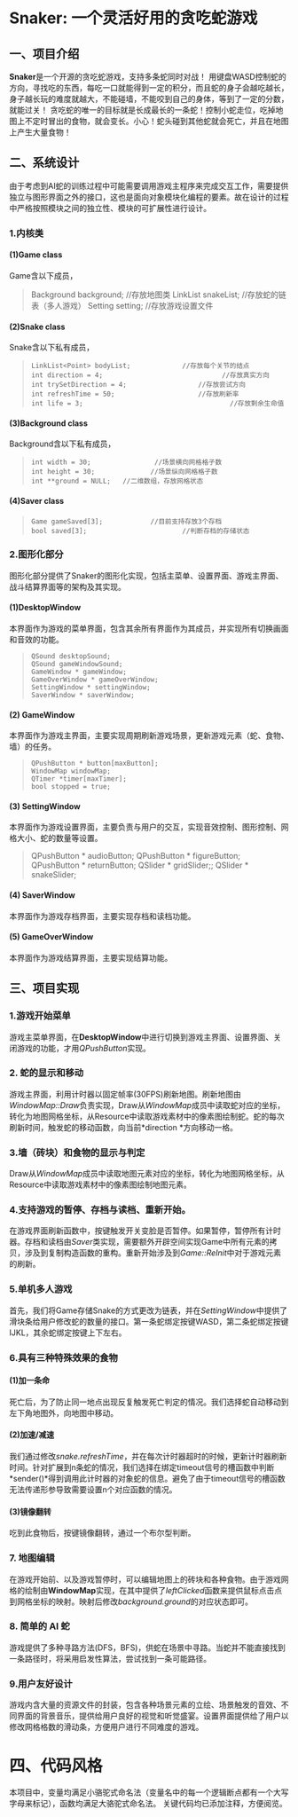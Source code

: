# Snaker: 一个灵活好用的贪吃蛇游戏


## 一、项目介绍

  **Snaker**是一个开源的贪吃蛇游戏，支持多条蛇同时对战！
  用键盘WASD控制蛇的方向，寻找吃的东西，每吃一口就能得到一定的积分，而且蛇的身子会越吃越长，身子越长玩的难度就越大，不能碰墙，不能咬到自己的身体，等到了一定的分数，就能过关！
  贪吃蛇的唯一的目标就是长成最长的一条蛇！控制小蛇走位，吃掉地图上不定时冒出的食物，就会变长。小心！蛇头碰到其他蛇就会死亡，并且在地图上产生大量食物！

## 二、系统设计

  由于考虑到AI蛇的训练过程中可能需要调用游戏主程序来完成交互工作，需要提供独立与图形界面之外的接口，这也是面向对象模块化编程的要素。故在设计的过程中严格按照模块之间的独立性、模块的可扩展性进行设计。

### 1.内核类
#### (1)Game class
  Game含以下成员，
>   Background background;				//存放地图类
>   LinkList<Snake> snakeList;			//存放蛇的链表（多人游戏）
>     Setting setting;								  //存放游戏设置文件

#### (2)Snake class
  Snake含以下私有成员，
>     LinkList<Point> bodyList; 			//存放每个关节的结点
>     int direction = 4;							  //存放真实方向
>     int trySetDirection = 4;					//存放尝试方向
>     int refreshTime = 50;						//存放刷新率
>     int life = 3;										//存放剩余生命值

#### (3)Background class
  Background含以下私有成员，
>     int width = 30;				 //场景横向网格格子数
>     int height = 30;				//场景纵向网格格子数
>     int **ground = NULL;	 //二维数组，存放网格状态

#### (4)Saver class
>     Game gameSaved[3];			//目前支持存放3个存档
>     bool saved[3];						//判断存档的存储状态

### 2.图形化部分
  图形化部分提供了Snaker的图形化实现，包括主菜单、设置界面、游戏主界面、战斗结算界面等的架构及其实现。
#### (1)DesktopWindow
  本界面作为游戏的菜单界面，包含其余所有界面作为其成员，并实现所有切换画面和音效的功能。
>     QSound desktopSound;
>     QSound gameWindowSound;
>     GameWindow * gameWindow;
>     GameOverWindow * gameOverWindow;
>     SettingWindow * settingWindow;
>     SaverWindow * saverWindow;

#### (2) GameWindow
  本界面作为游戏主界面，主要实现周期刷新游戏场景，更新游戏元素（蛇、食物、墙）的任务。
>     QPushButton * button[maxButton];
>     WindowMap windowMap;
>     QTimer *timer[maxTimer];
>     bool stopped = true;

#### (3) SettingWindow
  本界面作为游戏设置界面，主要负责与用户的交互，实现音效控制、图形控制、网格大小、蛇的数量等设置。
>    QPushButton * audioButton;
>    QPushButton * figureButton;
>    QPushButton * returnButton;
>    QSlider * gridSlider;;
>    QSlider * snakeSlider;
>    
#### (4) SaverWindow
  本界面作为游戏存档界面，主要实现存档和读档功能。
  
#### (5) GameOverWindow
  本界面作为游戏结算界面，主要实现结算功能。

##  三、项目实现
### 1.游戏开始菜单

  游戏主菜单界面，在**DesktopWindow**中进行切换到游戏主界面、设置界面、关闭游戏的功能，才用*QPushButton*实现。

### 2. 蛇的显示和移动

  游戏主界面，利用计时器以固定帧率(30FPS)刷新地图。刷新地图由*WindowMap::Draw*负责实现，Draw从*WindowMap*成员中读取蛇对应的坐标，转化为地图网格坐标，从Resource中读取游戏素材中的像素图绘制蛇。蛇的每次刷新时间，触发蛇的移动函数，向当前*direction *方向移动一格。

### 3.墙（砖块）和⻝物的显示与判定

  Draw从*WindowMap*成员中读取地图元素对应的坐标，转化为地图网格坐标，从Resource中读取游戏素材中的像素图绘制地图元素。

### 4.⽀持游戏的暂停、存档与读档、重新开始。

  在游戏界面刷新函数中，按键触发开关变脸是否暂停。如果暂停，暂停所有计时器。存档和读档由*Saver*类实现，需要额外开辟空间实现Game中所有元素的拷贝，涉及到复制构造函数的重构。重新开始涉及到*Game::ReInit*中对于游戏元素的刷新。

### 5.单机多⼈游戏
  首先，我们将Game存储Snake的方式更改为链表，并在*SettingWindow*中提供了滑块条给用户修改蛇的数量的接口。第一条蛇绑定按键WASD，第二条蛇绑定按键IJKL，其余蛇绑定按键上下左右。
### 6.具有三种特殊效果的⻝物
  #### (1)加⼀条命

  死亡后，为了防止同一地点出现反复触发死亡判定的情况。我们选择蛇自动移动到左下角地图外，向地图中移动。
  #### (2)加速/减速

  我们通过修改*snake.refreshTime*，并在每次计时器超时的时候，更新计时器刷新时间。针对扩展到n条蛇的情况，我们选择在绑定timeout信号的槽函数中判断*sender()*得到调用此计时器的对象蛇的信息。避免了由于timeout信号的槽函数无法传递形参导致需要设置n个对应函数的情况。
  #### (3)镜像翻转

  吃到此食物后，按键镜像翻转，通过一个布尔型判断。
### 7. 地图编辑

  在游戏开始前、以及游戏暂停时，可以编辑地图上的砖块和各种⻝物。由于游戏网格的绘制由**WindowMap**实现，在其中提供了*leftClicked*函数来提供鼠标点击点到网格坐标的映射。映射后修改*background.ground*的对应状态即可。
### 8. 简单的 AI 蛇

  游戏提供了多种寻路方法(DFS，BFS)，供蛇在场景中寻路。当蛇并不能直接找到一条路径时，将采用启发性算法，尝试找到一条可能路径。
### 9.用户友好设计

  游戏内含大量的资源文件的封装，包含各种场景元素的立绘、场景触发的音效、不同界面的背景音乐，提供给用户良好的视觉和听觉盛宴。设置界面提供给了用户以修改网格格数的滑动条，方便用户进行不同难度的游戏。

# 四、代码风格

  本项目中，变量均满足小骆驼式命名法（变量名中的每一个逻辑断点都有一个大写字母来标记），函数均满足大骆驼式命名法。
  关键代码均已添加注释，方便阅览。